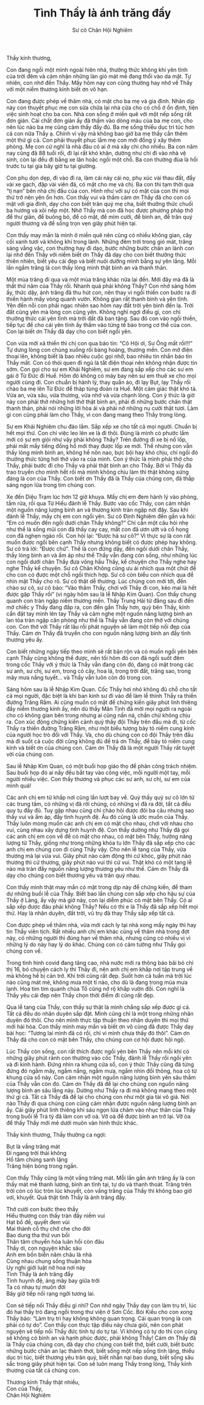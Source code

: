 ﻿---
title: Tình Thầy là ánh trăng đầy
author: Sư cô Chân Hội Nghiêm
---

Thầy kính thương, 

Con đang ngồi một mình ngoài hiên nhà, thưởng thức không khí yên tĩnh của trời đêm và cảm nhận những làn gió mát mẻ đang thổi vào da mặt. Tự nhiên, con nhớ đến Thầy. Mấy hôm nay con cũng thường hay nhớ về Thầy với một niềm thương kính biết ơn vô hạn. 

Con đang được phép về thăm nhà, có mặt cho ba mẹ và gia đình. Nhân dịp này con thuyết phục mẹ con sửa chữa lại nhà cửa cho có chỗ ở ổn định, tiện việc sinh hoạt cho ba con. Nhà con sống ở miền quê với một nếp sống rất đơn giản. Cái chất đơn giản ấy đã thấm vào dòng máu của ba mẹ con, cho nên lúc nào ba mẹ cũng cảm thấy đầy đủ. Ba mẹ sống thiểu dục tri túc hơn cả con nữa Thầy ạ. Chính vì vậy mà không bao giờ ba mẹ thấy cần thêm một thứ gì cả. Con phải thuyết phục lắm mẹ con mới đồng ý xây thêm phòng. Mẹ con cứ nghĩ là nhà đâu có ai ở mà xây chi cho nhiều. Ba con năm nay cũng đã 88 tuổi rồi, đi lại rất khó khăn, dường như chỉ đi vào nhà vệ sinh, còn lại đều đi bằng xe lăn hoặc ngồi một chỗ. Ba con thường đùa là hồi trước tu tại gia bây giờ tu tại giường. 

Con phụ dọn dẹp, đi vào đi ra, làm cái này cái nọ, phụ xúc vài thau đất, đẩy vài xe gạch, đập vài viên đá, có mặt cho mẹ và chị. Ba con thì tạm thời qua “tị nạn” bên nhà chị đầu của con. Hình như với sự có mặt của con thì mọi thứ trở nên yên ổn hơn. Con thấy vui và thầm cảm ơn Thầy đã cho con có mặt với gia đình, dạy cho con biết trân quý mẹ cha, biết thưởng thức chuối ba hương và xôi nếp một. Nhờ Thầy mà con đã học được phương pháp thở để thư giãn, để buông bỏ, để có mặt, để mỉm cười, để bình an, để trân quý người thương và để sống trọn vẹn giây phút hiện tại. 

Con thấy may mắn là mình ở miền quê nên cũng có nhiều không gian, cây cối xanh tươi và không khí trong lành. Những đêm trời trong gió mát, trăng sáng vằng vặc, con thường hay đi dạo, bước những bước chân an lành con lại nhớ đến Thầy với niềm biết ơn Thầy đã dạy cho con biết thưởng thức thiên nhiên, biết yêu cái đẹp và biết nuôi dưỡng mình bằng sự yên lắng. Mỗi lần ngắm trăng là con thấy lòng mình thật bình an và thanh thản. 

Một mùa trăng đi qua và một mùa trăng khác nữa lại đến. Mới đây mà đã là thất thứ năm của Thầy rồi. Nhanh quá phải không Thầy? Con nhớ sáng hôm ấy, thức dậy, ánh trăng đã thu hút con, nên thay vì ngồi thiền con bước ra đi thiền hành mấy vòng quanh vườn. Không gian rất thanh bình và yên tĩnh. Yên đến nỗi con phải ngạc nhiên sao hôm nay đất trời yên bình đến lạ. Trời đất cũng yên mà lòng con cũng yên. Không nghĩ ngợi điều gì, con chỉ thưởng thức cái yên tĩnh mà trời đất đã ban tặng. Sau đó con vào ngồi thiền, tiếp tục để cho cái yên tĩnh ấy thấm vào từng tế bào trong cơ thể của con. Con lại biết ơn Thầy đã dạy cho con biết ngồi yên. 

Con vừa mới xả thiền thì chị con qua báo tin: “Cô Hội ơi, Sư Ông mất rồi!!!” Tự dưng lòng con chùng xuống rồi bàng hoàng, thương mến. Con mở điện thoại lên, không biết là bao nhiêu cuộc gọi nhỡ, bao nhiêu tin nhắn báo tin Thầy mất. Con có thói quen đi ngủ là tắt điện thoại nên không nhận được tin sớm. Con gọi cho sư em Khải Nghiêm, sư em đang sắp xếp cho các sư em gái ở Từ Đức đi Huế. Hôm đó không có máy bay nên sư em thuê xe cho mọi người cùng đi. Con chuẩn bị hành lý, thay quần áo, đi lạy Bụt, lạy Thầy rồi chào ba mẹ lên Từ Đức để tháp tùng đoàn ra Huế. Một cảm giác thật khó tả. Vừa an, vừa sâu, vừa thương, vừa nhớ và vừa chạnh lòng. Con ý thức là giờ này con phải thở những hơi thở thật bình an, phải đi những bước chân thật thanh thản, phải nói những lời hòa ái và phải nở những nụ cười thật tươi. Làm gì con cũng phải làm cho Thầy, vì con đang mang theo Thầy trong lòng. 

Sư em Khải Nghiêm chu đáo lắm. Sắp xếp xe cho tất cả mọi người. Chuẩn bị hết mọi thứ. Con chỉ việc leo lên xe là đi thôi. Đúng là mình có phước lắm mới có sư em giỏi như vậy phải không Thầy? Trên đường đi xe bị nổ lốp, phải mất mấy tiếng đồng hồ mới thay được lốp xe mới. Thế nhưng con vẫn thấy lòng mình bình an, không hề nôn nao, bực bội hay khó chịu, chỉ ngồi đó thưởng thức từng hơi thở vào ra của mình. Con ý thức là mình phải thở cho Thầy, phải bước đi cho Thầy và phải thật bình an cho Thầy. Bởi vì Thầy đã trao truyền cho mình hết rồi mà mình không chịu làm thì thật không xứng đáng là con của Thầy. Con biết ơn Thầy đã là Thầy của chúng con, đã thắp sáng ngọn lửa trong tim chúng con. 

Xe đến Diệu Trạm lúc hơn 12 giờ khuya. Mấy chị em đem hành lý vào phòng, tắm rửa, rồi qua Từ Hiếu đảnh lễ Thầy. Bước vào cốc Thầy, con cảm nhận một nguồn năng lượng bình an và thương kính tràn ngập nơi đây. Sau khi đảnh lễ Thầy, mấy chị em con ngồi yên. Sư cô Định Nghiêm đến gần và hỏi: “Em có muốn đến ngồi dưới chân Thầy không?” Chỉ cần một câu hỏi nhẹ như thế là sống mũi con đã thấy cay cay, mắt con đã ươn ướt và cổ họng con đã nghẹn ngào rồi. Con hỏi lại: “Được hả sư cô?” Vì thực sự là con rất muốn được ngồi bên cạnh Thầy nhưng không biết có được phép hay không. Sư cô trả lời: “Được chứ”. Thế là con đứng dậy, đến ngồi dưới chân Thầy, thấy lòng bình an và ấm áp như thể Thầy vẫn đang còn sống, như những lúc con ngồi dưới chân Thầy đưa võng hầu Thầy, kể chuyện cho Thầy nghe hay nghe Thầy kể chuyện. Sư cô Chân Không cũng ưu ái nhích qua một chút để cho con có được một chỗ ngồi thích hợp. Sư cô còn biểu con nhích qua để nhìn mặt Thầy cho rõ. Sư cô thật dễ thương. Lúc chúng con mới tới, đến chào sư cô, sư cô bảo: “Vào thăm Thầy, chơi với Thầy đi con, kẻo mai là hết được gặp Thầy rồi” (vì ngày hôm sau là lễ Nhập Kim Quan). Con thấy chung quanh con tràn ngập niềm thương mến. Thầy Trung Hải từ đằng sau đi đến mở chiếc y Thầy đang đắp ra, con đến gần Thầy hơn, quỳ bên Thầy, kính cẩn đặt tay mình lên tay Thầy và cảm nghe một nguồn năng lượng bình an lan tỏa tràn ngập căn phòng như thể là Thầy vẫn đang còn thở với chúng con. Con thở với Thầy rất lâu rồi phát nguyện sẽ làm một tiếp nối đẹp của Thầy. Cám ơn Thầy đã truyền cho con nguồn năng lượng bình an đầy tình thương yêu ấy. 

Con biết những ngày tiếp theo mình sẽ rất bận rộn và có muốn ngồi yên bên cạnh Thầy cũng không thể được, nên tối hôm đó con đã ngồi suốt đêm trong cốc Thầy với ý thức là Thầy vẫn đang còn đó, đang có mặt trong các sư anh, sư chị, sư em, trong cỏ cây, hoa lá, trong trời đất, trăng sao, trong mây mưa nắng tuyết… và Thầy vẫn luôn còn đó trong con. 

Sáng hôm sau là lễ Nhập Kim Quan. Cốc Thầy hơi nhỏ không đủ chỗ cho tất cả mọi người, đặc biệt là khi ban kinh sư đi vào để làm lễ thỉnh Thầy ra thiền đường Trăng Rằm. Ai cũng muốn có mặt để chứng kiến giây phút linh thiêng đầy niềm thương kính ấy, nên dù thầy Mãn Tịnh đã mời mọi người ra ngoài cho có không gian bên trong nhưng ai cũng nấn ná, chần chừ không chịu ra. Con xúc động chứng kiến cảnh quý thầy đội Thầy trên đầu mà đi, từ cốc Thầy ra thiền đường Trăng Rằm, như một biểu tượng bày tỏ niềm cung kính của người học trò đối với Thầy. Và, cho dù chúng con có đội Thầy trên đầu mà đi suốt cả cuộc đời cũng không đủ để trả ơn Thầy, để bày tỏ niềm cung kính và biết ơn của chúng con. Cám ơn Thầy đã là một người Thầy rất tuyệt vời của chúng con. 

Sau lễ Nhập Kim Quan, có một buổi họp giáo thọ để phân công trách nhiệm. Sau buổi họp đó ai nấy đều bắt tay vào công việc, mỗi người một tay, mỗi người nhiều việc. Con thấy thương và phục các sư anh, sư chị, sư em của mình quá!

Các anh chị em từ khắp nơi cũng lần lượt bay về. Quý thầy quý sư cô lớn từ các trung tâm, có những vị đã rời chúng, có những vị đã ra đời, tất cả đều quy tụ đầy đủ. Tuy gặp nhau cũng chỉ chào hỏi được đôi ba câu nhưng sao thấy vui và ấm áp, đầy tình huynh đệ. Âu đó cũng là ước muốn của Thầy. Thầy luôn mong muốn các anh chị em có mặt cho nhau, chơi với nhau cho vui, cùng nhau xây dựng tình huynh đệ. Con thấy dường như Thầy đã gọi các anh chị em con về để có mặt cho nhau, có mặt bên Thầy, hưởng năng lượng từ Thầy, giống như trong những khóa tu lớn Thầy đã sắp xếp cho các anh chị em chúng con đi cùng Thầy vậy. Cho nên lễ tang của Thầy, vừa thương mà lại vừa vui. Giây phút nào cảm động thì cứ khóc, giây phút nào thương thì cứ thương, giây phút nào vui thì cứ vui. Thật khó có một tang lễ nào mà tràn đầy nguồn năng lượng thương yêu như thế. Cám ơn Thầy đã dạy cho chúng con biết thương yêu và trân quý nhau. 

Con thấy mình thật may mắn có mặt trong dịp này để chứng kiến, để tham dự những buổi lễ của Thầy. Biết bao lần chúng con sắp xếp cho hậu sự của Thầy ở Làng, ấy vậy mà giờ này, con lại diễm phúc có mặt bên Thầy. Có ai sắp xếp được đâu phải không Thầy? Nếu có thì e là Thầy đã sắp xếp hết mọi thứ. Hay là nhân duyên, đất trời, vũ trụ đã thay Thầy sắp xếp tất cả. 

Con được phép về thăm nhà, vừa mới cách ly tại nhà xong mấy ngày thì hay tin Thầy viên tịch. Rất nhiều anh chị em khác cũng về thăm nhà trong đợt này, có những người thì đúng hạn về thăm nhà, nhưng cũng có nhiều vị vì những lý do này hay lý do khác. Chúng con có cảm tưởng như Thầy gọi chúng con về. 

Trong tình hình covid đang tăng cao, nhà nước mới ra thông báo bãi bỏ chỉ thị 16, bỏ chuyện cách ly thì Thầy đi, nên anh chị em khắp nơi tập trung về mà không hề bị cản trở. Khí trời cũng rất đẹp. Suốt hơn cả tuần mà trời lúc nào cũng mát mẻ, không mưa một tí nào, cho dù là đang trong mùa mưa lạnh. Hoa tim tím quanh chùa Tổ cũng nở rộ khắp vườn đồi. Con nghĩ là Thầy yêu cái đẹp nên Thầy chọn thời điểm đi cũng rất đẹp.

Qua lễ tang của Thầy, con thấy sự thật là mình chẳng sắp xếp được gì cả. Tất cả đều do nhân duyên sắp đặt. Mình cũng chỉ là một trong những nhân duyên đó thôi. Cho nên mình thực tập thuận theo nhân duyên thì mọi thứ mới hài hòa. Con thấy mình may mắn và biết ơn vô cùng đã được Thầy dạy bài học: “Tương lai mình đã có rồi, chỉ vì mình chưa thấy đó thôi”. Cám ơn Thầy đã cho con có mặt bên Thầy, cho chúng con cơ hội được hội ngộ. 

Lúc Thầy còn sống, con rất thích được ngồi yên bên Thầy nên mỗi khi có những giây phút rảnh con thường vào cốc Thầy, đảnh lễ Thầy rồi ngồi yên và đi kinh hành. Đứng nhìn ra khung cửa sổ, con ý thức Thầy cũng đã từng đứng đó ngắm mây, ngắm nắng, ngắm mưa, ngắm nhìn đồi thông, hoa cỏ từ khung cửa sổ này. Con cảm nhận một nguồn năng lượng bình yên sâu thẳm của Thầy vẫn còn đó. Cám ơn Thầy đã để lại cho chúng con nguồn năng lượng bình an sâu lắng này. Dường như Thầy ra đi mà không mang theo một thứ gì cả. Tất cả Thầy đã để lại cho chúng con như một gia tài vô giá. Nơi nào Thầy đi qua chúng con cũng cảm nhận được nguồn năng lượng bình an ấy. Cái giây phút linh thiêng khi sáu ngọn lửa châm vào nhục thân của Thầy trong buổi lễ Trà tỳ đã làm con vỡ oà. Vỡ oà để được bình an trở lại. Vỡ òa để thấy Thầy mới mẻ dưới muôn vàn hình thức khác. 

<p class="noIndent">Thầy kính thương, Thầy thường ca ngợi:</p>

<div class="verse"><p>Bụt là vầng trăng mát<br/>
Đi ngang trời thái không<br/>
Hồ tâm chúng sanh lặng<br/>
Trăng hiện bóng trong ngần.</p></div>

Con thấy Thầy cũng là một vầng trăng mát. Mỗi lần gần ánh trăng ấy là con thấy mát mẻ thanh lương, bình an tĩnh tại, tự do và thanh thoát. Trăng trên trời còn có lúc tròn lúc khuyết, còn vầng trăng của Thầy thì không bao giờ vơi, khuyết. Quả thật tình Thầy là ánh trăng đầy. 

<div class="verse"><p>Thở cười con bước theo thầy<br/>
Hiểu thương con thấy tràn đầy niềm vui<br/>
Hạt bồ đề, quyết đem vùi<br/>
Mai thành cổ thụ chở che cho đời<br/>
Bao dung tha thứ vun bồi<br/>
Thân tâm chuyển hóa luân hồi còn đâu<br/>
Thầy ơi, con nguyện khắc sâu<br/>
Anh em bốn biển năm châu là nhà<br/>
Cùng nhau chung sống thuận hòa<br/>
Uy nghi giới luật nở hoa nơi này<br/>
Tình Thầy là ánh trăng đầy<br/>
Tình huynh đệ, áng mây bay giữa trời<br/>
Ta có nhau tự muôn đời<br/>
Bây giờ tiếp nối rạng ngời tương lai.</p></div>

Con sẽ tiếp nối Thầy điều gì nhỉ? Con nhớ ngày Thầy dạy con làm trụ trì, lúc đó hai thầy trò đang ngồi trong thư viện ở Sơn Cốc. Bói Kiều cho con xong Thầy bảo: “Làm trụ trì hay không không quan trọng. Cái quan trọng là con phải có tự do”. Con thấy con thực tập điều này chưa giỏi, nên con phát nguyện sẽ tiếp nối Thầy đức tính tự do tự tại. Vì không có tự do thì con cũng sẽ không có bình an và hạnh phúc được, phải không Thầy! Cám ơn Thầy đã là Thầy của chúng con, đã dạy cho chúng con biết thở, biết cười, biết bước những bước chân an lạc thảnh thơi, biết sống một nếp sống tĩnh lặng, thiểu dục tri túc, biết thương yêu trân quý, biết nhẫn nại bao dung, biết sống sâu sắc trong giây phút hiện tại. Con sẽ luôn mang Thầy trong lòng, Thầy kính thương của tất cả chúng con. 

<p class="noIndent">Thương kính Thầy thật nhiều,<br/>
Con của Thầy,<br/>
Chân Hội Nghiêm</p>
